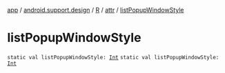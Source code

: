 [app](../../../index.md) / [android.support.design](../../index.md) / [R](../index.md) / [attr](index.md) / [listPopupWindowStyle](./list-popup-window-style.md)

# listPopupWindowStyle

`static val listPopupWindowStyle: `[`Int`](https://kotlinlang.org/api/latest/jvm/stdlib/kotlin/-int/index.html)
`static val listPopupWindowStyle: `[`Int`](https://kotlinlang.org/api/latest/jvm/stdlib/kotlin/-int/index.html)